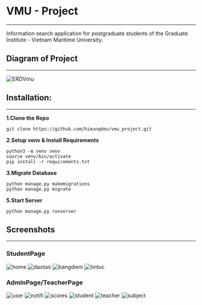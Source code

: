 # VMU - Project
---
Information search application for postgraduate students of the Graduate Institute - Vietnam Maritime University.

## Diagram of Project
---
![ERDVmu](screenshots/erpvmu.drawio.png)

## Installation:
---
**1.Clone the Repo**
```
git clone https://github.com/hieunqdev/vmu_project.git
```

**2.Setup venv & Install Requirements**
```
python3 -m venv venv
source venv/bin/activate
pip install -r requirements.txt
```

**3.Migrate Database**
```
python manage.py makemigrations 
python manage.py migrate
```

**5.Start Server**
```
python manage.py runserver
```

## Screenshots
---
### StudentPage
![home](screenshots/home.png)
![daotao](screenshots/daotao.png)
![bangdiem](screenshots/fixbangdiem.png)
![tintuc](screenshots/tintuc.png)

### AdminPage/TeacherPage
![user](screenshots/admin_user.png)
![notifi](screenshots/admin_notifi.png)
![scores](screenshots/admin_scores.png)
![student](screenshots/admin_student.png)
![teacher](screenshots/admin_teacher.png)
![subject](screenshots/admin_subject.png)